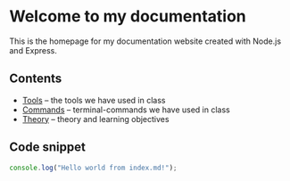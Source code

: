 # Welcome to my documentation

This is the homepage for my documentation website created with Node.js and Express.

## Contents

- [Tools](./tools) – the tools we have used in class
- [Commands](./commands) – terminal-commands we have used in class
- [Theory](./theory) – theory and learning objectives

## Code snippet
```javascript
console.log("Hello world from index.md!");